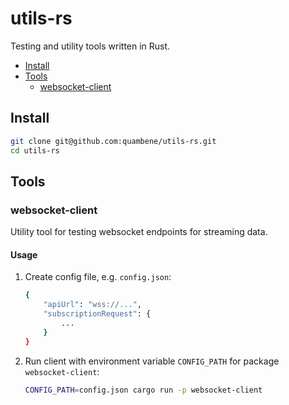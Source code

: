 # utils-rs

Testing and utility tools written in Rust.

- [Install](#install)
- [Tools](#tools)
  - [websocket-client](#websocket-client)

## Install

``` bash
git clone git@github.com:quambene/utils-rs.git
cd utils-rs
```

## Tools

### websocket-client

Utility tool for testing websocket endpoints for streaming data.

#### Usage

1. Create config file, e.g. `config.json`:

    ``` bash
    {
        "apiUrl": "wss://...",
        "subscriptionRequest": {
            ...
        }
    }
    ```

2. Run client with environment variable `CONFIG_PATH` for package `websocket-client`:

    ``` bash
    CONFIG_PATH=config.json cargo run -p websocket-client
    ```
